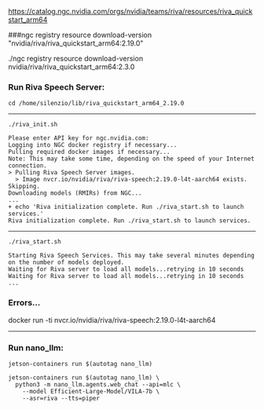 


https://catalog.ngc.nvidia.com/orgs/nvidia/teams/riva/resources/riva_quickstart_arm64

###ngc registry resource download-version "nvidia/riva/riva_quickstart_arm64:2.19.0"

./ngc registry resource download-version nvidia/riva/riva_quickstart_arm64:2.3.0





### Run Riva Speech Server:
```
cd /home/silenzio/lib/riva_quickstart_arm64_2.19.0
```
____

```
./riva_init.sh
```

```
Please enter API key for ngc.nvidia.com: 
Logging into NGC docker registry if necessary...
Pulling required docker images if necessary...
Note: This may take some time, depending on the speed of your Internet connection.
> Pulling Riva Speech Server images.
  > Image nvcr.io/nvidia/riva/riva-speech:2.19.0-l4t-aarch64 exists. Skipping.
Downloading models (RMIRs) from NGC...
...
+ echo 'Riva initialization complete. Run ./riva_start.sh to launch services.'
Riva initialization complete. Run ./riva_start.sh to launch services.

```

____

```
./riva_start.sh
```
```
Starting Riva Speech Services. This may take several minutes depending on the number of models deployed.
Waiting for Riva server to load all models...retrying in 10 seconds
Waiting for Riva server to load all models...retrying in 10 seconds
...
```
### Errors...


docker run -ti nvcr.io/nvidia/riva/riva-speech:2.19.0-l4t-aarch64


_______
### Run nano_llm:
```
jetson-containers run $(autotag nano_llm)
```
```
jetson-containers run $(autotag nano_llm) \
  python3 -m nano_llm.agents.web_chat --api=mlc \
    --model Efficient-Large-Model/VILA-7b \
    --asr=riva --tts=piper
```
